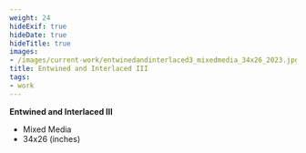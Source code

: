 ```yaml
---
weight: 24
hideExif: true
hideDate: true
hideTitle: true
images:
- /images/current-work/entwinedandinterlaced3_mixedmedia_34x26_2023.jpg
title: Entwined and Interlaced III
tags:
- work
---
```

**Entwined and Interlaced III**
- Mixed Media
- 34x26 (inches)